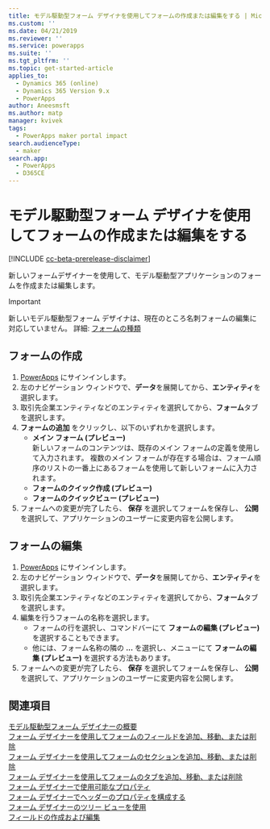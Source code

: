 ```yaml
---
title: モデル駆動型フォーム デザイナを使用してフォームの作成または編集をする | MicrosoftDocs
ms.custom: ''
ms.date: 04/21/2019
ms.reviewer: ''
ms.service: powerapps
ms.suite: ''
ms.tgt_pltfrm: ''
ms.topic: get-started-article
applies_to:
  - Dynamics 365 (online)
  - Dynamics 365 Version 9.x
  - PowerApps
author: Aneesmsft
ms.author: matp
manager: kvivek
tags:
  - PowerApps maker portal impact
search.audienceType:
  - maker
search.app:
  - PowerApps
  - D365CE
---
```


# <a name="create-or-edit-forms-using-the-form-designer"></a>モデル駆動型フォーム デザイナを使用してフォームの作成または編集をする 
[!INCLUDE [cc-beta-prerelease-disclaimer](../../includes/cc-beta-prerelease-disclaimer.md)]

新しいフォームデザイナーを使用して、モデル駆動型アプリケーションのフォームを作成または編集します。 

> [!IMPORTANT]
> 新しいモデル駆動型フォーム デザイナは、現在のところ名刺フォームの編集に対応していません。 詳細: [フォームの種類](types-forms.md)

## <a name="create-a-form"></a>フォームの作成 
1. [PowerApps](https://web.powerapps.com/?utm_source=padocs&utm_medium=linkinadoc&utm_campaign=referralsfromdoc) にサインインします。 
2. 左のナビゲーション ウィンドウで、**データ**を展開してから、**エンティティ**を選択します。 
3. 取引先企業エンティティなどのエンティティを選択してから、**フォーム**タブを選択します。 
4. **フォームの追加** をクリックし、以下のいずれかを選択します。
    - **メイン フォーム (プレビュー)**  
    新しいフォームのコンテンツは、既存のメイン フォームの定義を使用して入力されます。 複数のメイン フォームが存在する場合は、フォーム順序のリストの一番上にあるフォームを使用して新しいフォームに入力されます。 
    - **フォームのクイック作成 (プレビュー)**
    - **フォームのクイックビュー (プレビュー)**
5. フォームへの変更が完了したら、 **保存** を選択してフォームを保存し、 **公開** を選択して、アプリケーションのユーザーに変更内容を公開します。  

## <a name="edit-a-form"></a>フォームの編集 
1. [PowerApps](https://web.powerapps.com/?utm_source=padocs&utm_medium=linkinadoc&utm_campaign=referralsfromdoc) にサインインします。 
2. 左のナビゲーション ウィンドウで、**データ**を展開してから、**エンティティ**を選択します。 
3. 取引先企業エンティティなどのエンティティを選択してから、**フォーム**タブを選択します。
4. 編集を行うフォームの名称を選択します。  
    - フォームの行を選択し、コマンドバーにて **フォームの編集 (プレビュー)** を選択することもできます。
    - 他には、フォーム名称の隣の **...** を選択し、メニューにて  **フォームの編集 (プレビュー)** を選択する方法もあります。 
5. フォームへの変更が完了したら、 **保存** を選択してフォームを保存し、 **公開** を選択して、アプリケーションのユーザーに変更内容を公開します。 

## <a name="see-also"></a>関連項目
[モデル駆動型フォーム デザイナーの概要](form-designer-overview.md)  
[フォーム デザイナーを使用してフォームのフィールドを追加、移動、または削除](add-move-or-delete-fields-on-form.md)  
[フォーム デザイナーを使用してフォームのセクションを追加、移動、または削除](add-move-or-delete-sections-on-form.md)  
[フォーム デザイナーを使用してフォームのタブを追加、移動、または削除](add-move-or-delete-tabs-on-form.md)  
[フォーム デザイナーで使用可能なプロパティ](form-designer-properties.md)  
[フォーム デザイナーでヘッダーのプロパティを構成する](form-designer-header-properties.md)  
[フォーム デザイナーのツリー ビューを使用](using-tree-view-on-form.md)  
[フィールドの作成および編集](../common-data-service/create-edit-field-portal.md)
